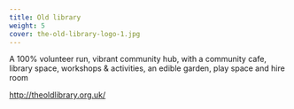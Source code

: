 ```yaml
---
title: Old library
weight: 5
cover: the-old-library-logo-1.jpg
---
```


A 100% volunteer run, vibrant community hub, with a community cafe, library space, workshops & activities, an edible garden, play space and hire room

<!--more-->

http://theoldlibrary.org.uk/